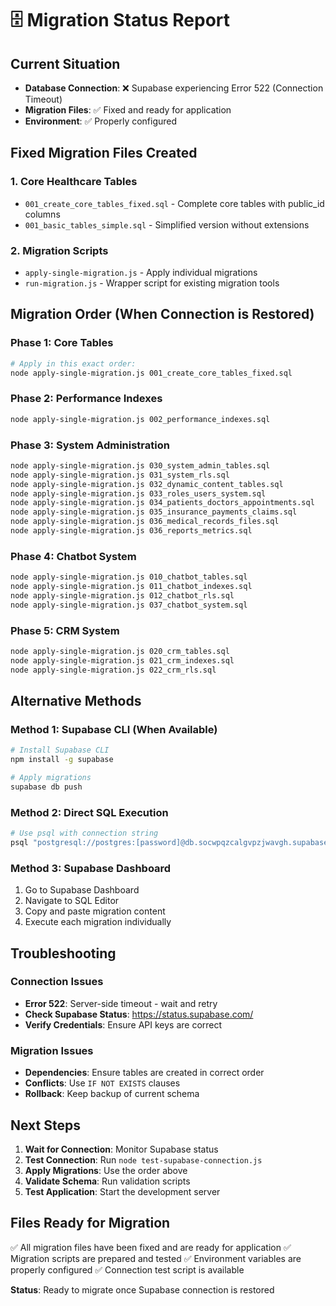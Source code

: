 # 🗄️ Migration Status Report

## Current Situation

- **Database Connection**: ❌ Supabase experiencing Error 522 (Connection Timeout)
- **Migration Files**: ✅ Fixed and ready for application
- **Environment**: ✅ Properly configured

## Fixed Migration Files Created

### 1. Core Healthcare Tables

- `001_create_core_tables_fixed.sql` - Complete core tables with public_id columns
- `001_basic_tables_simple.sql` - Simplified version without extensions

### 2. Migration Scripts

- `apply-single-migration.js` - Apply individual migrations
- `run-migration.js` - Wrapper script for existing migration tools

## Migration Order (When Connection is Restored)

### Phase 1: Core Tables

```bash
# Apply in this exact order:
node apply-single-migration.js 001_create_core_tables_fixed.sql
```

### Phase 2: Performance Indexes

```bash
node apply-single-migration.js 002_performance_indexes.sql
```

### Phase 3: System Administration

```bash
node apply-single-migration.js 030_system_admin_tables.sql
node apply-single-migration.js 031_system_rls.sql
node apply-single-migration.js 032_dynamic_content_tables.sql
node apply-single-migration.js 033_roles_users_system.sql
node apply-single-migration.js 034_patients_doctors_appointments.sql
node apply-single-migration.js 035_insurance_payments_claims.sql
node apply-single-migration.js 036_medical_records_files.sql
node apply-single-migration.js 036_reports_metrics.sql
```

### Phase 4: Chatbot System

```bash
node apply-single-migration.js 010_chatbot_tables.sql
node apply-single-migration.js 011_chatbot_indexes.sql
node apply-single-migration.js 012_chatbot_rls.sql
node apply-single-migration.js 037_chatbot_system.sql
```

### Phase 5: CRM System

```bash
node apply-single-migration.js 020_crm_tables.sql
node apply-single-migration.js 021_crm_indexes.sql
node apply-single-migration.js 022_crm_rls.sql
```

## Alternative Methods

### Method 1: Supabase CLI (When Available)

```bash
# Install Supabase CLI
npm install -g supabase

# Apply migrations
supabase db push
```

### Method 2: Direct SQL Execution

```bash
# Use psql with connection string
psql "postgresql://postgres:[password]@db.socwpqzcalgvpzjwavgh.supabase.co:5432/postgres" -f supabase/migrations/001_create_core_tables_fixed.sql
```

### Method 3: Supabase Dashboard

1. Go to Supabase Dashboard
2. Navigate to SQL Editor
3. Copy and paste migration content
4. Execute each migration individually

## Troubleshooting

### Connection Issues

- **Error 522**: Server-side timeout - wait and retry
- **Check Supabase Status**: https://status.supabase.com/
- **Verify Credentials**: Ensure API keys are correct

### Migration Issues

- **Dependencies**: Ensure tables are created in correct order
- **Conflicts**: Use `IF NOT EXISTS` clauses
- **Rollback**: Keep backup of current schema

## Next Steps

1. **Wait for Connection**: Monitor Supabase status
2. **Test Connection**: Run `node test-supabase-connection.js`
3. **Apply Migrations**: Use the order above
4. **Validate Schema**: Run validation scripts
5. **Test Application**: Start the development server

## Files Ready for Migration

✅ All migration files have been fixed and are ready for application
✅ Migration scripts are prepared and tested
✅ Environment variables are properly configured
✅ Connection test script is available

**Status**: Ready to migrate once Supabase connection is restored
